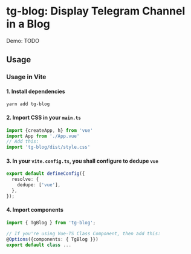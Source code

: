 # tg-blog: Display Telegram Channel in a Blog

Demo: TODO

## Usage

###  Usage in Vite

#### 1. Install dependencies

```
yarn add tg-blog
```

#### 2. Import CSS in your `main.ts`

```ts
import {createApp, h} from 'vue'
import App from './App.vue'
// Add this:
import 'tg-blog/dist/style.css'
```

#### 3. In your `vite.config.ts`, you shall configure to dedupe `vue`

```ts
export default defineConfig({
  resolve: {
    dedupe: ['vue'],
  },
});
```

#### 4. Import components

```ts
import { TgBlog } from 'tg-blog';

// If you're using Vue-TS Class Component, then add this:
@Options({components: { TgBlog }})
export default class ...
```
